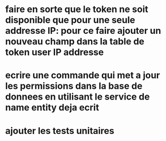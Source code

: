 # faire en sorte que le token ne soit disponible que pour une seule addresse IP: pour ce faire ajouter un nouveau champ dans la table de token user IP addresse
# ecrire une commande qui met a jour les permissions dans la base de donnees en utilisant le service de name entity deja ecrit
# ajouter les tests unitaires